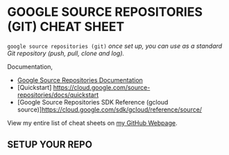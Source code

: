 # GOOGLE SOURCE REPOSITORIES (GIT) CHEAT SHEET

`google source repositories (git)` _once set up, you can use
as a standard Git repository (push, pull, clone and log)._

Documentation,

* [Google Source Repositories Documentation](https://cloud.google.com/source-repositories/docs/)
* [Quickstart] https://cloud.google.com/source-repositories/docs/quickstart
* [Google Source Repositories SDK Reference (gcloud source)]https://cloud.google.com/sdk/gcloud/reference/source/

View my entire list of cheat sheets on
[my GitHub Webpage](https://jeffdecola.github.io/my-cheat-sheets/).

## SETUP YOUR REPO